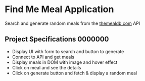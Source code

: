 # Find Me Meal Application

Search and generate random meals from the [themealdb.com](https://www.themealdb.com) API

## Project Specifications 0000000

- Display UI with form to search and button to generate
- Connect to API and get meals
- Display meals in DOM with image and hover effect
- Click on meal and see the details
- Click on generate button and fetch & display a random meal

